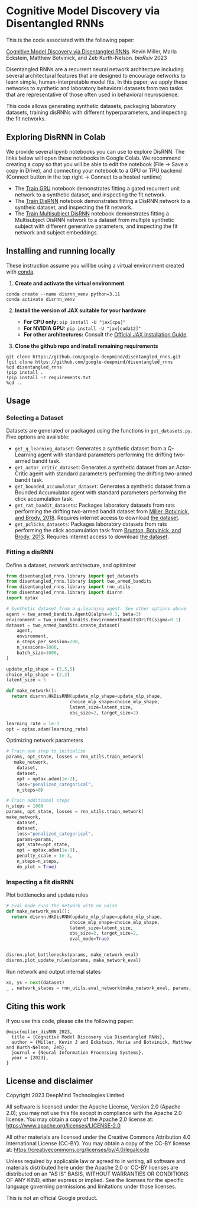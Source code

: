 # Cognitive Model Discovery via Disentangled RNNs

This is the code associated with the following paper:

[Cognitive Model Discovery via Disentangled RNNs](https://www.biorxiv.org/content/10.1101/2023.06.23.546250v1).
Kevin Miller, Maria Eckstein, Matthew Botvinick, and Zeb Kurth-Nelson. _bioRxiv_
2023

Disentangled RNNs are a recurrent neural network architecture including several
architectural features that are designed to encourage networks to learn simple,
human-interpretable model fits. In this paper, we apply these networks to
synthetic and laboratory behavioral datasets from two tasks that are
representative of those often used in behavioral neuroscience.

This code allows generating synthetic datasets, packaging laboratory datasets,
training disRNNs with different hyperparameters, and inspecting the fit
networks.

## Exploring DisRNN in Colab

We provide several ipynb notebooks you can use to explore DisRNN. The links
below will open these notebooks in Google Colab. We recommend creating a copy so
that you will be able to edit the notebook (File -> Save a copy in Drive), and
connecting your notebook to a GPU or TPU backend (Connect button in the top
right -> Connect to a hosted runtime)

*   The
    [Train GRU](https://colab.research.google.com/github/google-deepmind/disentangled_rnns/blob/main/disentangled_rnns/notebooks/train_single_gru.ipynb)
    notebook demonstrates fitting a gated recurrent unit network to a synthetic
    dataset, and inspecting the fit network.
*   The
    [Train DisRNN](https://colab.research.google.com/github/google-deepmind/disentangled_rnns/blob/main/disentangled_rnns/notebooks/train_single_disrnn.ipynb)
    notebook demonstrates fitting a DisRNN network to a syntheic dataset, and
    inspecting the fit network.
*   The
    [Train Multisubject DisRNN](https://colab.research.google.com/github/google-deepmind/disentangled_rnns/blob/main/disentangled_rnns/notebooks/train_multisubject_disrnn.ipynb])
    notebook demonstrates fitting a Multisubject DisRNN network to a dataset
    from multiple synthetic subject with different generative parameters, and
    inspecting the fit network and subject embeddings.

## Installing and running locally

These instruction assume you will be using a virtual environment created with
[conda](https://anaconda.org/anaconda/conda).

1. **Create and activate the virtual environment**
  ```shell
  conda create --name disrnn_venv python=3.11
  conda activate disrnn_venv
  ```

2. **Install the version of JAX suitable for your hardware**
    *   **For CPU only:** `pip install -U "jax[cpu]"`
    *   **For NVIDIA GPU:** `pip install -U "jax[cuda12]"`
    *   **For other architectures:** Consult the
        [Official JAX Installation Guide](https://github.com/jax-ml/jax#installation).

3. **Clone the github repo and install remaining requirements**
  ```shell
  git clone https://github.com/google-deepmind/disentangled_rnns.git
  !git clone https://github.com/google-deepmind/disentangled_rnns
  %cd disentangled_rnns
  !pip install .
  !pip install -r requirements.txt
  %cd ..
  ```

## Usage

### Selecting a Dataset

Datasets are generated or packaged using the functions in `get_datasets.py`.
Five options are available:

* `get_q_learning_dataset`: Generates a synthetic dataset from a Q-Learning agent with standard parameters performing the drifting two-armed bandit task.
* `get_actor_critic_dataset`: Generates a synthetic dataset from an Actor-Critic agent with standard parameters performing the drifting two-armed bandit task.
* `get_bounded_accumulator_dataset`: Generates a synthetic dataset from a Bounded Accumulator agent with standard parameters performing the click accumulation task.
* `get_rat_bandit_datasets`: Packages laboratory datasets from rats performing the drifting two-armed bandit dataset from [Miller, Botvinick, and Brody, 2018](https://www.biorxiv.org/content/10.1101/461129v3). Requires internet access to download [the dataset](https://figshare.com/articles/dataset/From_predictive_models_to_cognitive_models_Separable_behavioral_processes_underlying_reward_learning_in_the_rat/20449356).
* `get_pclicks_datasets`: Packages laboratory datasets from rats performing the click accumulation task from [Brunton, Botvinick, and Brody, 2013](https://pubmed.ncbi.nlm.nih.gov/23559254/). Requires internet access to download [the dataset](https://github.com/Brody-Lab/brunton_dataset).

### Fitting a disRNN

Define a dataset, network architecture, and optimizer

```python
from disentangled_rnns.library import get_datasets
from disentangled_rnns.library import two_armed_bandits
from disentangled_rnns.library import rnn_utils
from disentangled_rnns.library import disrnn
import optax

# Synthetic dataset from a q-learning agent. See other options above.
agent = two_armed_bandits.AgentQ(alpha=0.3, beta=3)
environment = two_armed_bandits.EnvironmentBanditsDrift(sigma=0.1)
dataset = two_armed_bandits.create_dataset(
    agent,
    environment,
    n_steps_per_session=200,
    n_sessions=1000,
    batch_size=1000,
)

update_mlp_shape = (5,5,5)
choice_mlp_shape = (2,2)
latent_size = 5

def make_network():
  return disrnn.HkDisRNN(update_mlp_shape=update_mlp_shape,
                        choice_mlp_shape=choice_mlp_shape,
                        latent_size=latent_size,
                        obs_size=2, target_size=2)

learning_rate = 1e-3
opt = optax.adam(learning_rate)
```

Optimizing network parameters

```python
# Train one step to initialize
params, opt_state, losses = rnn_utils.train_network(
   make_network,
    dataset,
    dataset,
    opt = optax.adam(1e-2),
    loss="penalized_categorical",
    n_steps=0)

# Train additional steps
n_steps = 1000
params, opt_state, losses = rnn_utils.train_network(
make_network,
    dataset,
    dataset,
    loss="penalized_categorical",
    params=params,
    opt_state=opt_state,
    opt = optax.adam(1e-3),
    penalty_scale = 1e-3,
    n_steps=n_steps,
    do_plot = True)
```

### Inspecting a fit disRNN

Plot bottlenecks and update rules

```python
# Eval mode runs the network with no noise
def make_network_eval():
  return disrnn.HkDisRNN(update_mlp_shape=update_mlp_shape,
                        choice_mlp_shape=choice_mlp_shape,
                        latent_size=latent_size,
                        obs_size=2, target_size=2,
                        eval_mode=True)


disrnn.plot_bottlenecks(params, make_network_eval)
disrnn.plot_update_rules(params, make_network_eval)
```

Run network and output internal states

```python
xs, ys = next(dataset)
_ , network_states = rnn_utils.eval_network(make_network_eval, params, xs)
```

## Citing this work

If you use this code, please cite the following paper:

```
@misc{miller_disRNN_2023,
  title = {Cognitive Model Discovery via Disentangled RNNs},
  author = {Miller, Kevin J and Eckstein, Maria and Botvinick, Matthew and Kurth-Nelson, Zeb},
  journal = {Neural Information Processing Systems},
  year = {2023},
}
```
## License and disclaimer

Copyright 2023 DeepMind Technologies Limited

All software is licensed under the Apache License, Version 2.0 (Apache 2.0);
you may not use this file except in compliance with the Apache 2.0 license.
You may obtain a copy of the Apache 2.0 license at:
https://www.apache.org/licenses/LICENSE-2.0

All other materials are licensed under the Creative Commons Attribution 4.0
International License (CC-BY). You may obtain a copy of the CC-BY license at:
https://creativecommons.org/licenses/by/4.0/legalcode

Unless required by applicable law or agreed to in writing, all software and
materials distributed here under the Apache 2.0 or CC-BY licenses are
distributed on an "AS IS" BASIS, WITHOUT WARRANTIES OR CONDITIONS OF ANY KIND,
either express or implied. See the licenses for the specific language governing
permissions and limitations under those licenses.

This is not an official Google product.
